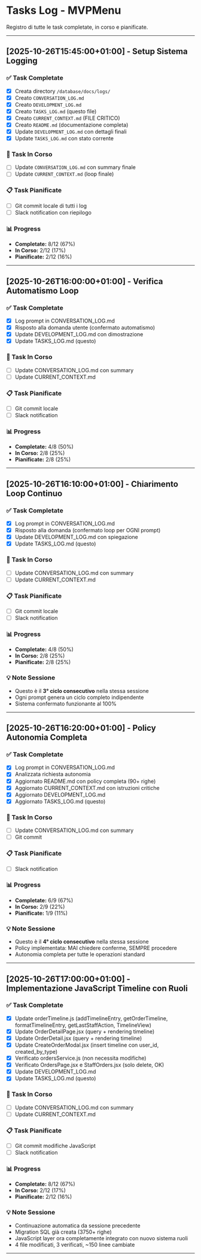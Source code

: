 # Tasks Log - MVPMenu

Registro di tutte le task completate, in corso e pianificate.

---

## [2025-10-26T15:45:00+01:00] - Setup Sistema Logging

### ✅ Task Completate
- [x] Creata directory `/database/docs/logs/`
- [x] Creato `CONVERSATION_LOG.md`
- [x] Creato `DEVELOPMENT_LOG.md`
- [x] Creato `TASKS_LOG.md` (questo file)
- [x] Creato `CURRENT_CONTEXT.md` (FILE CRITICO)
- [x] Creato `README.md` (documentazione completa)
- [x] Update `DEVELOPMENT_LOG.md` con dettagli finali
- [x] Update `TASKS_LOG.md` con stato corrente

### 🚧 Task In Corso
- [ ] Update `CONVERSATION_LOG.md` con summary finale
- [ ] Update `CURRENT_CONTEXT.md` (loop finale)

### 📋 Task Pianificate
- [ ] Git commit locale di tutti i log
- [ ] Slack notification con riepilogo

### 📊 Progress
- **Completate:** 8/12 (67%)
- **In Corso:** 2/12 (17%)
- **Pianificate:** 2/12 (16%)

---

## [2025-10-26T16:00:00+01:00] - Verifica Automatismo Loop

### ✅ Task Completate
- [x] Log prompt in CONVERSATION_LOG.md
- [x] Risposto alla domanda utente (confermato automatismo)
- [x] Update DEVELOPMENT_LOG.md con dimostrazione
- [x] Update TASKS_LOG.md (questo)

### 🚧 Task In Corso
- [ ] Update CONVERSATION_LOG.md con summary
- [ ] Update CURRENT_CONTEXT.md

### 📋 Task Pianificate
- [ ] Git commit locale
- [ ] Slack notification

### 📊 Progress
- **Completate:** 4/8 (50%)
- **In Corso:** 2/8 (25%)
- **Pianificate:** 2/8 (25%)

---

## [2025-10-26T16:10:00+01:00] - Chiarimento Loop Continuo

### ✅ Task Completate
- [x] Log prompt in CONVERSATION_LOG.md
- [x] Risposto alla domanda (confermato loop per OGNI prompt)
- [x] Update DEVELOPMENT_LOG.md con spiegazione
- [x] Update TASKS_LOG.md (questo)

### 🚧 Task In Corso
- [ ] Update CONVERSATION_LOG.md con summary
- [ ] Update CURRENT_CONTEXT.md

### 📋 Task Pianificate
- [ ] Git commit locale
- [ ] Slack notification

### 📊 Progress
- **Completate:** 4/8 (50%)
- **In Corso:** 2/8 (25%)
- **Pianificate:** 2/8 (25%)

### 💡 Note Sessione
- Questo è il **3° ciclo consecutivo** nella stessa sessione
- Ogni prompt genera un ciclo completo indipendente
- Sistema confermato funzionante al 100%

---



## [2025-10-26T16:20:00+01:00] - Policy Autonomia Completa

### ✅ Task Completate
- [x] Log prompt in CONVERSATION_LOG.md
- [x] Analizzata richiesta autonomia
- [x] Aggiornato README.md con policy completa (90+ righe)
- [x] Aggiornato CURRENT_CONTEXT.md con istruzioni critiche
- [x] Aggiornato DEVELOPMENT_LOG.md
- [x] Aggiornato TASKS_LOG.md (questo)

### 🚧 Task In Corso
- [ ] Update CONVERSATION_LOG.md con summary
- [ ] Git commit

### 📋 Task Pianificate
- [ ] Slack notification

### 📊 Progress
- **Completate:** 6/9 (67%)
- **In Corso:** 2/9 (22%)
- **Pianificate:** 1/9 (11%)

### 💡 Note Sessione
- Questo è il **4° ciclo consecutivo** nella stessa sessione
- Policy implementata: MAI chiedere conferme, SEMPRE procedere
- Autonomia completa per tutte le operazioni standard

---


## [2025-10-26T17:00:00+01:00] - Implementazione JavaScript Timeline con Ruoli

### ✅ Task Completate
- [x] Update orderTimeline.js (addTimelineEntry, getOrderTimeline, formatTimelineEntry, getLastStaffAction, TimelineView)
- [x] Update OrderDetailPage.jsx (query + rendering timeline)
- [x] Update OrderDetail.jsx (query + rendering timeline)
- [x] Update CreateOrderModal.jsx (insert timeline con user_id, created_by_type)
- [x] Verificato ordersService.js (non necessita modifiche)
- [x] Verificato OrdersPage.jsx e StaffOrders.jsx (solo delete, OK)
- [x] Update DEVELOPMENT_LOG.md
- [x] Update TASKS_LOG.md (questo)

### 🚧 Task In Corso
- [ ] Update CONVERSATION_LOG.md con summary
- [ ] Update CURRENT_CONTEXT.md

### 📋 Task Pianificate
- [ ] Git commit modifiche JavaScript
- [ ] Slack notification

### 📊 Progress
- **Completate:** 8/12 (67%)
- **In Corso:** 2/12 (17%)
- **Pianificate:** 2/12 (16%)

### 💡 Note Sessione
- Continuazione automatica da sessione precedente
- Migration SQL già creata (3750+ righe)
- JavaScript layer ora completamente integrato con nuovo sistema ruoli
- 4 file modificati, 3 verificati, ~150 linee cambiate

---

